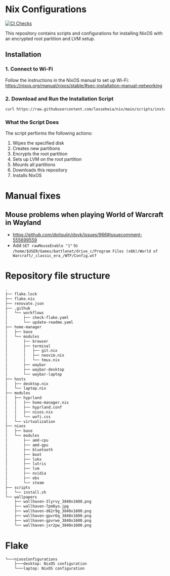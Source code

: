 # Nix Configurations

[![CI Checks](https://github.com/lasseheia/nix/actions/workflows/check-flake.yaml/badge.svg?branch=main&event=push)](https://github.com/lasseheia/nix/actions/workflows/check-flake.yaml)

This repository contains scripts and configurations for installing NixOS with an encrypted root partition and LVM setup.

## Installation

### 1. Connect to Wi-Fi

Follow the instructions in the NixOS manual to set up Wi-Fi:
https://nixos.org/manual/nixos/stable/#sec-installation-manual-networking

### 2. Download and Run the Installation Script

```bash
curl https://raw.githubusercontent.com/lasseheia/nix/main/scripts/install.sh | sudo bash [hard_drive_name] [hostname]
```

### What the Script Does

The script performs the following actions:

1. Wipes the specified disk
2. Creates new partitions
3. Encrypts the root partition
4. Sets up LVM on the root partition
5. Mounts all partitions
6. Downloads this repository
7. Installs NixOS

# Manual fixes

## Mouse problems when playing World of Warcraft in Wayland
- https://github.com/doitsujin/dxvk/issues/966#issuecomment-555699559
- Add `SET rawMouseEnable "1"` to `/home/$USER/Games/battlenet/drive_c/Program Files (x86)/World of Warcraft/_classic_era_/WTF/Config.wtf`

# Repository file structure

<!--START_SECTION:tree-->
```bash
.
├── flake.lock
├── flake.nix
├── renovate.json
├── .github
│   └── workflows
│       ├── check-flake.yaml
│       └── update-readme.yaml
├── home-manager
│   ├── base
│   └── modules
│       ├── browser
│       ├── terminal
│       │   ├── git.nix
│       │   ├── neovim.nix
│       │   └── tmux.nix
│       ├── waybar
│       ├── waybar-desktop
│       └── waybar-laptop
├── hosts
│   ├── desktop.nix
│   └── laptop.nix
├── modules
│   ├── hyprland
│   │   ├── home-manager.nix
│   │   ├── hyprland.conf
│   │   ├── nixos.nix
│   │   └── wofi.css
│   └── virtualization
├── nixos
│   ├── base
│   └── modules
│       ├── amd-cpu
│       ├── amd-gpu
│       ├── bluetooth
│       ├── boot
│       ├── luks
│       ├── lutris
│       ├── lvm
│       ├── nvidia
│       ├── obs
│       └── steam
├── scripts
│   └── install.sh
└── wallpapers
    ├── wallhaven-3lyrvy_3840x1600.png
    ├── wallhaven-7pm8yo.jpg
    ├── wallhaven-d62r9g_3840x1600.png
    ├── wallhaven-gpvr6q_3840x1600.png
    ├── wallhaven-gpvrwe_3840x1600.png
    └── wallhaven-jxr2pw_3840x1600.png
```
<!--END_SECTION:tree-->

# Flake

<!--START_SECTION:flake-->
```bash
└───nixosConfigurations
    ├───desktop: NixOS configuration
    └───laptop: NixOS configuration
```
<!--END_SECTION:flake-->

